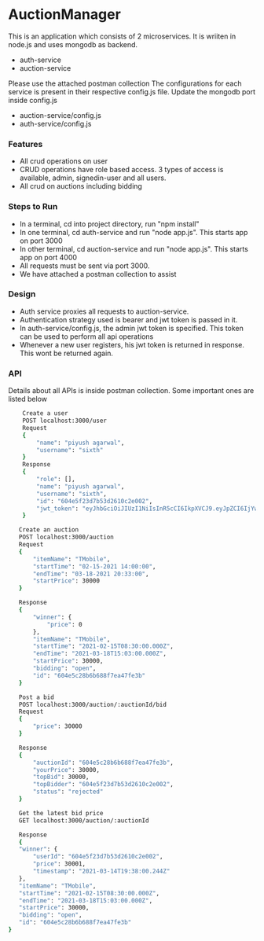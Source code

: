 # AuctionManager
This is an application which consists of 2 microservices. It is wriiten in node.js and uses mongodb as backend.
 - auth-service
 - auction-service

Please use the attached postman collection
 The configurations for each service is present in their respective config.js file. Update the mongodb port inside config.js
 - auction-service/config.js
 - auth-service/config.js

### Features
- All crud operations on user
- CRUD operations have role based access. 3 types of access is available, admin, signedin-user and all users.
- All crud on auctions including bidding

### Steps to Run
 - In a terminal, cd into project directory, run "npm install"
 - In one terminal, cd auth-service and run "node app.js". This starts app on port 3000
 - In other terminal, cd auction-service and run "node app.js". This starts app on port 4000
 - All requests must be sent via port 3000.
 - We have attached a postman collection to assist

### Design
 - Auth service proxies all requests to auction-service.
 - Authentication strategy used is bearer and jwt token is passed in it.
 - In auth-service/config.js, the admin jwt token is specified. This token can be used to perform all api operations
 - Whenever a new user registers, his jwt token is returned in response. This wont be returned again.

### API

Details about all APIs is inside postman collection. Some important ones are listed below

```sh
    Create a user
    POST localhost:3000/user
    Request
    {
        "name": "piyush agarwal",
        "username": "sixth"
    }
    Response
    {
        "role": [],
        "name": "piyush agarwal",
        "username": "sixth",
        "id": "604e5f23d7b53d2610c2e002",
        "jwt_token": "eyJhbGciOiJIUzI1NiIsInR5cCI6IkpXVCJ9.eyJpZCI6IjYwNGU1ZjIzZDdiNTNkMjYxMGMyZTAwMiIsInJvbGUiOltdLCJpYXQiOjE2MTU3NDg4OTl9.gOZFKjHh_LJoXg67vzT8CKNtIjE-_bd7Vhv0jcHrm9g"
    }
 ```
 ```sh
    Create an auction
    POST localhost:3000/auction
    Request
    {
        "itemName": "TMobile",
        "startTime": "02-15-2021 14:00:00", 
        "endTime": "03-18-2021 20:33:00",
        "startPrice": 30000
    }

    Response
    {
        "winner": {
            "price": 0
        },
        "itemName": "TMobile",
        "startTime": "2021-02-15T08:30:00.000Z",
        "endTime": "2021-03-18T15:03:00.000Z",
        "startPrice": 30000,
        "bidding": "open",
        "id": "604e5c28b6b688f7ea47fe3b"
    }
 ```

 ```sh
    Post a bid
    POST localhost:3000/auction/:auctionId/bid
    Request
    {
        "price": 30000
    }

    Response
    {
        "auctionId": "604e5c28b6b688f7ea47fe3b",
        "yourPrice": 30000,
        "topBid": 30000,
        "topBidder": "604e5f23d7b53d2610c2e002",
        "status": "rejected"
    }
 ```

 ```sh
    Get the latest bid price
    GET localhost:3000/auction/:auctionId

    Response
    {
    "winner": {
        "userId": "604e5f23d7b53d2610c2e002",
        "price": 30001,
        "timestamp": "2021-03-14T19:38:00.244Z"
    },
    "itemName": "TMobile",
    "startTime": "2021-02-15T08:30:00.000Z",
    "endTime": "2021-03-18T15:03:00.000Z",
    "startPrice": 30000,
    "bidding": "open",
    "id": "604e5c28b6b688f7ea47fe3b"
}
 ```


